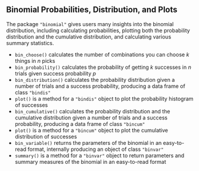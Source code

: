 ## Binomial Probabilities, Distribution, and Plots

The package `"binomial"` gives users many insights into the binomial distribution, including calculating probabilities, plotting both the probability distribution and the cumulative distribution, and calculating various summary statistics.

- `bin_choose()` calculates the number of combinations you can choose _k_ things in _n_ picks
- `bin_probability()` calculates the probability of getting _k_ successes in _n_ trials given success probability _p_
- `bin_distribution()` calculates the probability distribution given a number of trials and a success probability, producing a data frame of class `"bindis"`
- `plot()` is a method for a `"bindis"` object to plot the probability histogram of successes
- `bin_cumulative()` calculates the probability distribution and the cumulative distribution given a number of trials and a success probability, producing a data frame of class `"bincum"`
- `plot()` is a method for a `"bincum"` object to plot the cumulative distribution of successes
- `bin_variable()` returns the parameters of the binomial in an easy-to-read format, internally producing an object of class `"binvar"`
- `summary()` is a method for a `"binvar"` object to return parameters and summary measures of the binomial in an easy-to-read format

